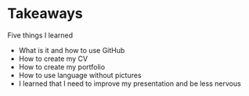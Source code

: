 # Takeaways

Five things I learned
- What is it and how to use GitHub
- How to create my CV 
- How to create my portfolio
- How to use language without pictures
- I learned that I need to improve my presentation and be less nervous
